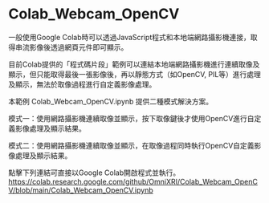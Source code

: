 # Colab_Webcam_OpenCV

一般使用Google Colab時可以透過JavaScript程式和本地端網路攝影機連接，取得串流影像後透過網頁元件即可顯示。

目前Colab提供的「程式碼片段」範例可以連結本地端網路攝影機進行連續取像及顯示，但只能取得最後一張影像後，再以靜態方式（如OpenCV, PIL等）進行處理及顯示，無法於取像過程進行自定義影像處理。  

本範例 Colab_Webcam_OpenCV.ipynb 提供二種模式解決方案。  

模式一：使用網路攝影機連續取像並顯示，按下取像鍵後才使用OpenCV進行自定義影像處理及顯示結果。  

模式二：使用網路攝影機連續取像並顯示，在取像過程同時執行OpenCV自定義影像處理及顯示結果。  

點擊下列連結可直接以Google Colab開啟程式並執行。  
https://colab.research.google.com/github/OmniXRI/Colab_Webcam_OpenCV/blob/main/Colab_Webcam_OpenCV.ipynb
